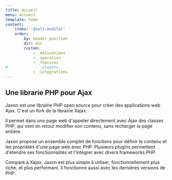 ```yaml
---
title: Accueil
menu: Accueil
template: home
content:
    items: '@self.modular'
    order:
        by: header.position
        dir: asc
        custom:
            - _motivations
            - _operation
            - _features
#            - _plugins
            - _integrations
---
```


## Une librarie PHP pour Ajax

Jaxon est une librairie PHP open source pour créer des applications web Ajax.
C'est un fork de la librairie Xajax.

Il permet dans une page web d'appeler directement avec Ajax des classes PHP, qui vont en retour modifier son contenu, sans recharger la page entière.

Jaxon propose un ensemble complet de fonctions pour définir le contenu et les propriétés d'une page web avec PHP.
Plusieurs plugins permettent d'étendre ses fonctionnalités et l'intégrer avec divers frameworks PHP.

Comparé à Xajax, Jaxon est plus simple à utiliser, fonctionnellement plus riche, et plus performant.
Il fonctionne aussi avec les dernières versions de PHP.
